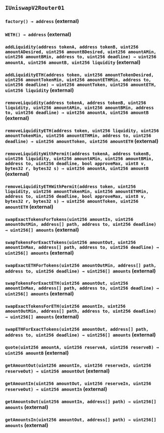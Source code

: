 ## `IUniswapV2Router01`

### `factory() → address` (external)

### `WETH() → address` (external)

### `addLiquidity(address tokenA, address tokenB, uint256 amountADesired, uint256 amountBDesired, uint256 amountAMin, uint256 amountBMin, address to, uint256 deadline) → uint256 amountA, uint256 amountB, uint256 liquidity` (external)

### `addLiquidityETH(address token, uint256 amountTokenDesired, uint256 amountTokenMin, uint256 amountETHMin, address to, uint256 deadline) → uint256 amountToken, uint256 amountETH, uint256 liquidity` (external)

### `removeLiquidity(address tokenA, address tokenB, uint256 liquidity, uint256 amountAMin, uint256 amountBMin, address to, uint256 deadline) → uint256 amountA, uint256 amountB` (external)

### `removeLiquidityETH(address token, uint256 liquidity, uint256 amountTokenMin, uint256 amountETHMin, address to, uint256 deadline) → uint256 amountToken, uint256 amountETH` (external)

### `removeLiquidityWithPermit(address tokenA, address tokenB, uint256 liquidity, uint256 amountAMin, uint256 amountBMin, address to, uint256 deadline, bool approveMax, uint8 v, bytes32 r, bytes32 s) → uint256 amountA, uint256 amountB` (external)

### `removeLiquidityETHWithPermit(address token, uint256 liquidity, uint256 amountTokenMin, uint256 amountETHMin, address to, uint256 deadline, bool approveMax, uint8 v, bytes32 r, bytes32 s) → uint256 amountToken, uint256 amountETH` (external)

### `swapExactTokensForTokens(uint256 amountIn, uint256 amountOutMin, address[] path, address to, uint256 deadline) → uint256[] amounts` (external)

### `swapTokensForExactTokens(uint256 amountOut, uint256 amountInMax, address[] path, address to, uint256 deadline) → uint256[] amounts` (external)

### `swapExactETHForTokens(uint256 amountOutMin, address[] path, address to, uint256 deadline) → uint256[] amounts` (external)

### `swapTokensForExactETH(uint256 amountOut, uint256 amountInMax, address[] path, address to, uint256 deadline) → uint256[] amounts` (external)

### `swapExactTokensForETH(uint256 amountIn, uint256 amountOutMin, address[] path, address to, uint256 deadline) → uint256[] amounts` (external)

### `swapETHForExactTokens(uint256 amountOut, address[] path, address to, uint256 deadline) → uint256[] amounts` (external)

### `quote(uint256 amountA, uint256 reserveA, uint256 reserveB) → uint256 amountB` (external)

### `getAmountOut(uint256 amountIn, uint256 reserveIn, uint256 reserveOut) → uint256 amountOut` (external)

### `getAmountIn(uint256 amountOut, uint256 reserveIn, uint256 reserveOut) → uint256 amountIn` (external)

### `getAmountsOut(uint256 amountIn, address[] path) → uint256[] amounts` (external)

### `getAmountsIn(uint256 amountOut, address[] path) → uint256[] amounts` (external)
